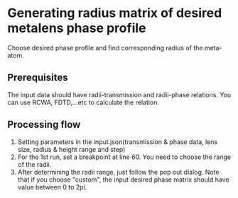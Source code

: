 # Generating radius matrix of desired metalens phase profile
Choose desired phase profile and find corresponding radius of the meta-atom.
## Prerequisites 
The input data should have radii-transmission and radii-phase relations. You can use RCWA, FDTD,...etc to calculate the relation.

## Processing flow
1. Setting parameters in the input.json(transmission & phase data, lens
size, radius & height range and step)
2. For the 1st run, set a breakpoint at line 60. You need to choose the
range of the radii.
3. After determining the radii range, just follow the pop out dialog.
Note that if you choose "custom", the input desired phase matrix should
have value between 0 to 2pi.

